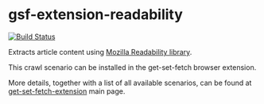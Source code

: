 # gsf-extension-readability

[![Build Status](https://travis-ci.org/a1sabau/gsf-extension-readability.svg?branch=master)](https://travis-ci.org/a1sabau/gsf-extension-readability/)

Extracts article content using [Mozilla Readability library](https://github.com/mozilla/readability).

This crawl scenario can be installed in the get-set-fetch browser extension.

More details, together with a list of all available scenarios, can be found at  [get-set-fetch-extension](https://github.com/get-set-fetch/extension) main page.